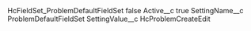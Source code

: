 <?xml version="1.0" encoding="UTF-8"?>
<CustomMetadata xmlns="http://soap.sforce.com/2006/04/metadata" xmlns:xsi="http://www.w3.org/2001/XMLSchema-instance" xmlns:xsd="http://www.w3.org/2001/XMLSchema">
    <label>HcFieldSet_ProblemDefaultFieldSet</label>
    <protected>false</protected>
    <values>
        <field>Active__c</field>
        <value xsi:type="xsd:boolean">true</value>
    </values>
    <values>
        <field>SettingName__c</field>
        <value xsi:type="xsd:string">ProblemDefaultFieldSet</value>
    </values>
    <values>
        <field>SettingValue__c</field>
        <value xsi:type="xsd:string">HcProblemCreateEdit</value>
    </values>
</CustomMetadata>
